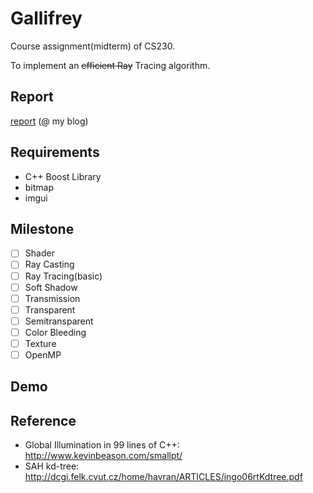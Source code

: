 # Gallifrey
Course assignment(midterm) of CS230.

To implement an <del>efficient Ray</del> Tracing algorithm.

## Report

[report](http://blog.expye.com/post/study/2017-03-25-ray-Tracer) (@ my blog)


## Requirements

- C++ Boost Library
- bitmap
- imgui

## Milestone
- [ ] Shader
- [ ] Ray Casting
- [ ] Ray Tracing(basic)
- [ ] Soft Shadow 
- [ ] Transmission
- [ ] Transparent
- [ ] Semitransparent
- [ ] Color Bleeding
- [ ] Texture
- [ ] OpenMP

## Demo

## Reference
- Global Illumination in 99 lines of C++: http://www.kevinbeason.com/smallpt/
- SAH kd-tree: http://dcgi.felk.cvut.cz/home/havran/ARTICLES/ingo06rtKdtree.pdf

